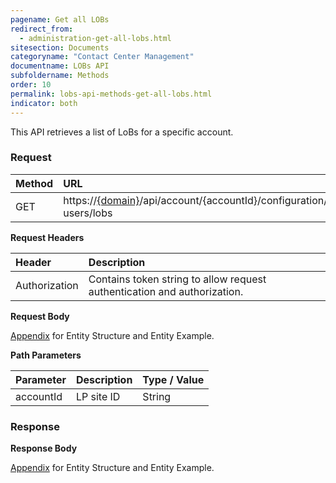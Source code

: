 ```yaml
---
pagename: Get all LOBs
redirect_from:
  - administration-get-all-lobs.html
sitesection: Documents
categoryname: "Contact Center Management"
documentname: LOBs API
subfoldername: Methods
order: 10
permalink: lobs-api-methods-get-all-lobs.html
indicator: both
---
```


This API retrieves a list of LoBs for a specific account.

### Request

 |Method           |        URL |
 |:-------          |       :------     |
| GET | https://[{domain}](/agent-domain-domain-api.html)/api/account/{accountId}/configuration/le-users/lobs |

**Request Headers**

 |Header      |             Description |
| :-------       |          :------     |
 |Authorization | Contains token string to allow request authentication and authorization. |

**Request Body**

[Appendix](administration-lobs-appendix.html) for Entity Structure and Entity Example.

**Path Parameters**

| Parameter   |  Description   |   Type / Value  |
 |:---------- |  :------------- |  :-------------  |
| accountId |    LP site ID    |   String  |

### Response

**Response Body**

[Appendix](administration-lobs-appendix.html) for Entity Structure and Entity Example.